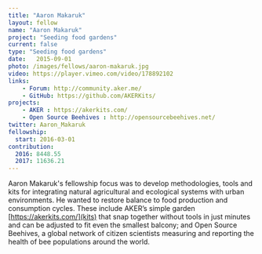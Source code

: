 ```yaml
---
title: "Aaron Makaruk"
layout: fellow
name: "Aaron Makaruk"
project: "Seeding food gardens"
current: false
type: "Seeding food gardens"
date:   2015-09-01
photo: /images/fellows/aaron-makaruk.jpg
video: https://player.vimeo.com/video/178892102
links:
    - Forum: http://community.aker.me/
    - GitHub: https://github.com/AKERKits/
projects:
    - AKER : https://akerkits.com/
    - Open Source Beehives : http://opensourcebeehives.net/
twitter: Aaron_Makaruk
fellowship:
  start: 2016-03-01
contribution:
  2016: 8448.55
  2017: 11636.21
---
```

Aaron Makaruk's fellowship focus was to develop methodologies, tools and  kits for integrating natural agricultural and ecological systems with urban  environments. He wanted to restore balance to food production and consumption cycles. These include AKER’s simple garden [https://akerkits.com/](kits) that snap together without tools in just minutes and can be adjusted to fit even the smallest balcony; and Open Source Beehives, a global network of citizen scientists measuring and  reporting the health of bee populations around the world. 